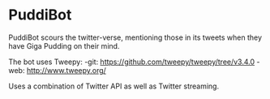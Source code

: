# PuddiBot

PuddiBot scours the twitter-verse, mentioning those in its tweets when they have Giga Pudding on their mind.

The bot uses Tweepy:
-git: https://github.com/tweepy/tweepy/tree/v3.4.0
-web: http://www.tweepy.org/

Uses a combination of Twitter API as well as Twitter streaming.
